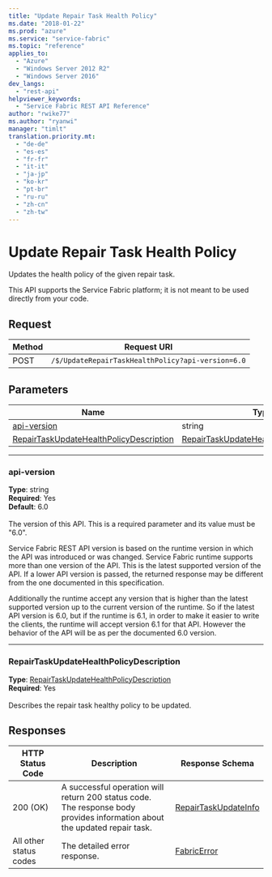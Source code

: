 ```yaml
---
title: "Update Repair Task Health Policy"
ms.date: "2018-01-22"
ms.prod: "azure"
ms.service: "service-fabric"
ms.topic: "reference"
applies_to: 
  - "Azure"
  - "Windows Server 2012 R2"
  - "Windows Server 2016"
dev_langs: 
  - "rest-api"
helpviewer_keywords: 
  - "Service Fabric REST API Reference"
author: "rwike77"
ms.author: "ryanwi"
manager: "timlt"
translation.priority.mt: 
  - "de-de"
  - "es-es"
  - "fr-fr"
  - "it-it"
  - "ja-jp"
  - "ko-kr"
  - "pt-br"
  - "ru-ru"
  - "zh-cn"
  - "zh-tw"
---
```

# Update Repair Task Health Policy
Updates the health policy of the given repair task.

This API supports the Service Fabric platform; it is not meant to be used directly from your code.


## Request

| Method | Request URI |
| ------ | ----------- |
| POST | `/$/UpdateRepairTaskHealthPolicy?api-version=6.0` |


## Parameters

| Name | Type | Required | Location |
| --- | --- | --- | --- |
| [api-version](#api-version) | string | Yes | Query |
| [RepairTaskUpdateHealthPolicyDescription](#repairtaskupdatehealthpolicydescription) | [RepairTaskUpdateHealthPolicyDescription](sfclient-v61-model-repairtaskupdatehealthpolicydescription.md) | Yes | Body |

____
### api-version
__Type__: string <br/>
__Required__: Yes<br/>
__Default__: 6.0 <br/>
<br/>
The version of this API. This is a required parameter and its value must be "6.0".

Service Fabric REST API version is based on the runtime version in which the API was introduced or was changed. Service Fabric runtime supports more than one version of the API. This is the latest supported version of the API. If a lower API version is passed, the returned response may be different from the one documented in this specification.

Additionally the runtime accept any version that is higher than the latest supported version up to the current version of the runtime. So if the latest API version is 6.0, but if the runtime is 6.1, in order to make it easier to write the clients, the runtime will accept version 6.1 for that API. However the behavior of the API will be as per the documented 6.0 version.


____
### RepairTaskUpdateHealthPolicyDescription
__Type__: [RepairTaskUpdateHealthPolicyDescription](sfclient-v61-model-repairtaskupdatehealthpolicydescription.md) <br/>
__Required__: Yes<br/>
<br/>
Describes the repair task healthy policy to be updated.

## Responses

| HTTP Status Code | Description | Response Schema |
| --- | --- | --- |
| 200 (OK) | A successful operation will return 200 status code.<br/>The response body provides information about the updated repair task.<br/> | [RepairTaskUpdateInfo](sfclient-v61-model-repairtaskupdateinfo.md) |
| All other status codes | The detailed error response.<br/> | [FabricError](sfclient-v61-model-fabricerror.md) |
